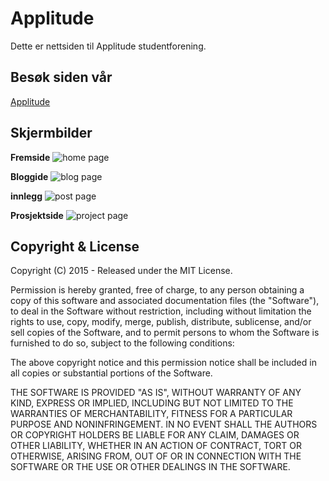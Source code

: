 
# Applitude

Dette er nettsiden til Applitude studentforening.


## Besøk siden vår

[Applitude](applitude.no)


## Skjermbilder

**Fremside**
![home page](https://raw.githubusercontent.com/biomadeira/sustain/gh-pages/assets/images/screen1.png)

**Bloggide**
![blog page](https://raw.githubusercontent.com/biomadeira/sustain/gh-pages/assets/images/screen2.png)

**innlegg**
![post page](https://raw.githubusercontent.com/biomadeira/sustain/gh-pages/assets/images/screen3.png)

**Prosjektside**
![project page](https://raw.githubusercontent.com/biomadeira/sustain/gh-pages/assets/images/screen4.png)



## Copyright & License

Copyright (C) 2015 - Released under the MIT License.

Permission is hereby granted, free of charge, to any person obtaining a copy of this software and associated documentation files (the "Software"), to deal in the Software without restriction, including without limitation the rights to use, copy, modify, merge, publish, distribute, sublicense, and/or sell copies of the Software, and to permit persons to whom the Software is furnished to do so, subject to the following conditions:

The above copyright notice and this permission notice shall be included in all copies or substantial portions of the Software.

THE SOFTWARE IS PROVIDED "AS IS", WITHOUT WARRANTY OF ANY KIND, EXPRESS OR IMPLIED, INCLUDING BUT NOT LIMITED TO THE WARRANTIES OF MERCHANTABILITY, FITNESS FOR A PARTICULAR PURPOSE AND
NONINFRINGEMENT. IN NO EVENT SHALL THE AUTHORS OR COPYRIGHT HOLDERS BE LIABLE FOR ANY CLAIM, DAMAGES OR OTHER LIABILITY, WHETHER IN AN ACTION OF CONTRACT, TORT OR OTHERWISE, ARISING FROM, OUT OF OR IN CONNECTION WITH THE SOFTWARE OR THE USE OR OTHER DEALINGS IN THE SOFTWARE.
